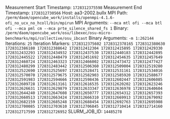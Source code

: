 Measurement Start Timestamp: `1728312375598`
Measurement End Timestamp: `1728312730566`
Host: aa3-2002.bullx
MPI Path: `/perm/daom/opencube_work/installs/openmpi-4.1.6-ofi_no_ucx_no_hcoll/bin/mpirun`
MPI Arguments: `--mca mtl ofi --mca btl ofi --mca pml cm --mca prte_silence_shared_fs 1`
Binary: `/perm/daom/opencube_work/osu/libexec/osu-micro-benchmarks/mpi/collective/osu_ibcast`
Binary Arguments: `-m 1:262144`
Iterations: `25`
Iteration Markers: `1728312375602 1728312378165 1728312380630 1728312386180 1728312388642 1728312412304 1728312415895 1728312429330 1728312432293 1728312434932 1728312437530 1728312440183 1728312442895 1728312445522 1728312448479 1728312451692 1728312454635 1728312457649 1728312460724 1728312463323 1728312466002 1728312473472 1728312477427 1728312480299 1728312483442 1728312506360 1728312509004 1728312519280 1728312522690 1728312525697 1728312528471 1728312531161 1728312534016 1728312570070 1728312579675 1728312582903 1728312585920 1728312588677 1728312591983 1728312594666 1728312598436 1728312602447 1728312606085 1728312609728 1728312613161 1728312616535 1728312620202 1728312623246 1728312626631 1728312629879 1728312633347 1728312636978 1728312640604 1728312644240 1728312647608 1728312650777 1728312654312 1728312657393 1728312660513 1728312663424 1728312666310 1728312669913 1728312679092 1728312682159 1728312685248 1728312688454 1728312692763 1728312695908 1728312700085 1728312703610 1728312706845 1728312710414 1728312714160 1728312717599 1728312726952`
SLURM_JOB_ID: `14485278`
